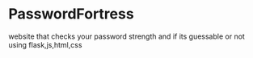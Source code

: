 # PasswordFortress
website that checks your password strength and if its guessable or not using flask,js,html,css 
